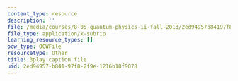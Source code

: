 ```yaml
---
content_type: resource
description: ''
file: /media/courses/8-05-quantum-physics-ii-fall-2013/2ed94957b84197f82f9e1216b18f9078_JjoqYkq4J6k.srt
file_type: application/x-subrip
learning_resource_types: []
ocw_type: OCWFile
resourcetype: Other
title: 3play caption file
uid: 2ed94957-b841-97f8-2f9e-1216b18f9078
---
```

